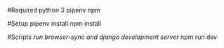 #Required
python 3
pipenv
npm

#Setup
pipenv install
npm install

#Scripts
*run browser-sync and django development server*
npm run dev 